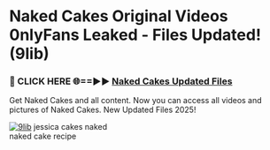 # Naked Cakes Original Videos 0nlyFans Leaked - Files Updated! (9lib)

<h3>🔴 CLICK HERE 🌐==►► <a href="https://tinyurl.com/up5wt9bj" rel="nofollow">Naked Cakes Updated Files</a></h3>

Get Naked Cakes and all content. Now you can access all videos and pictures of Naked Cakes. New Updated Files 2025!

[![9lib](https://i.imgur.com/ABiUzMV.gif)](https://tinyurl.com/up5wt9bj)
jessica cakes naked<br>
naked cake recipe